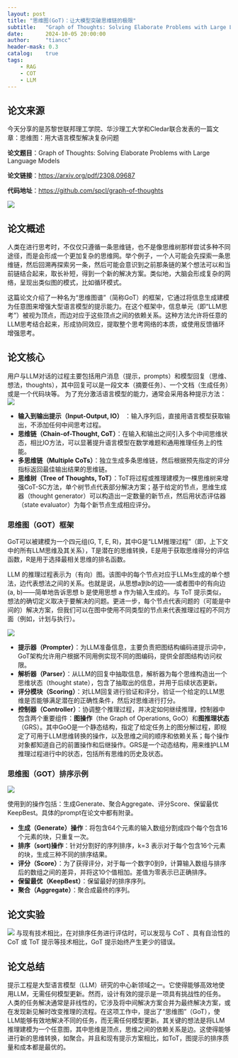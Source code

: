 ```yaml
---
layout: post
title: "思维图(GoT)：让大模型突破思维链的极限"
subtitle:   "Graph of Thoughts: Solving Elaborate Problems with Large Language Models"
date:       2024-10-05 20:00:00
author:     "tiancc"
header-mask: 0.3
catalog:    true
tags:
    - RAG
    - COT
    - LLM
---
```

## 论文来源
今天分享的是苏黎世联邦理工学院、华沙理工大学和Cledar联合发表的一篇文章：思维图：用大语言模型解决复杂问题

**论文题目**：Graph of Thoughts: Solving Elaborate Problems with Large Language Models

**论文链接**：https://arxiv.org/pdf/2308.09687

**代码地址**：https://github.com/spcl/graph-of-thoughts

![](/img/GOT/paper.png)

## 论文概述

人类在进行思考时，不仅仅只遵循一条思维链，也不是像思维树那样尝试多种不同途径，而是会形成一个更加复杂的思维网。举个例子，一个人可能会先探索一条思维链，然后回溯再探索另一条，然后可能会意识到之前那条链的某个想法可以和当前链结合起来，取长补短，得到一个新的解决方案。类似地，大脑会形成复杂的网络，呈现出类似图的模式，比如循环模式。

这篇论文介绍了一种名为“思维图谱”（简称GoT）的框架，它通过将信息生成建模为任意图来增强大型语言模型的提示能力。在这个框架中，信息单元（即“LLM思考”）被视为顶点，而边对应于这些顶点之间的依赖关系。这种方法允许将任意的LLM思考结合起来，形成协同效应，提取整个思考网络的本质，或使用反馈循环增强思考。

## 论文核心

用户与LLM对话的过程主要包括用户消息（提示，prompts）和模型回复（思维、想法，thoughts），其中回复可以是一段文本（摘要任务）、一个文档（生成任务）或是一个代码块等。
为了充分激活语言模型的能力，通常会采用各种提示方法：
![](/img/GOT/frame.png)

- **输入到输出提示（Input-Output, IO）** ：输入序列后，直接用语言模型获取输出，不添加任何中间思考过程。
- **思维链（Chain-of-Thought, CoT）**：在输入和输出之间引入多个中间思维状态，相比IO方法，可以显著提升语言模型在数学难题和通用推理任务上的性能。
- **多思维链（Multiple CoTs）**：独立生成多条思维链，然后根据预先指定的评分指标返回最佳输出结果的思维链。
- **思维树（Tree of Thoughts, ToT）**：ToT将过程或推理建模为一棵思维树来增强CoT-SC方法，单个树节点代表部分解决方案；基于给定的节点，思维生成器（thought generator）可以构造出一定数量的新节点，然后用状态评估器（state evaluator）为每个新节点生成相应评分。

### 思维图（GOT）框架
GoT可以被建模为一个四元组(G, T, E, R)，其中G是“LLM推理过程”（即，上下文中的所有LLM思维及其关系），T是潜在的思维转换，E是用于获取思维得分的评估函数，R是用于选择最相关思维的排名函数。

LLM 的推理过程表示为（有向）图。该图中的每个节点对应于LLMs生成的单个想法，边代表想法之间的关系。也就是说，从思想a到b的边——或者图中的有向边 (a, b)——简单地告诉思想 b 是使用思想 a 作为输入生成的。与 ToT 提示类似，想法的确切定义取决于要解决的问题。更进一步，每个节点代表问题的（可能是中间的）解决方案，但我们可以在图中使用不同类型的节点来代表推理过程的不同方面（例如，计划与执行）。


![](/img/GOT/frame2.png)

- **提示器（Prompter）**：为LLM准备信息，主要负责把图结构编码进提示词中，GoT架构允许用户根据不同用例实现不同的图编码，提供全部图结构访问权限。
- **解析器（Parser）**：从LLM的回复中抽取信息，解析器为每个思维构造出一个思维状态（thought state），包含了抽取出的信息，并用于后续状态更新。
- **评分模块（Scoring）**：对LLM回复进行验证和评分，验证一个给定的LLM思维是否能够满足潜在的正确性条件，然后对思维进行打分。
- **控制器（Controller）**：协调整个推理过程，并决定如何继续推理，控制器中包含两个重要组件：**图操作**（the Graph of Operations, GoO）和**图推理状态**（GRS）。其中GoO是一个静态结构，指定了给定任务上的图分解过程，即规定了可用于LLM思维转换的操作，以及思维之间的顺序和依赖关系；每个操作对象都知道自己的前置操作和后继操作。GRS是一个动态结构，用来维护LLM推理过程进行中的状态，包括所有思维的历史及状态。

### 思维图（GOT）排序示例


![](/img/GOT/rerank.png)

使用到的操作包括：生成Generate、聚合Aggregate、评分Score、保留最优KeepBest。具体的prompt在论文中都有附录。

- **生成（Generate）操作**：将包含64个元素的输入数组分割成四个每个包含16个元素的块，只重复一次。
- **排序（sort)操作**：针对分割好的序列排序，k=3 表示对于每个包含16个元素的块，生成三种不同的排序结果。
- **评分（Score）**：为了获得评分，对于每一个数字0到9，计算输入数组与排序后的数组之间的差异，并将这10个值相加。差值为零表示已正确排序。
- **保留最优（KeepBest）**：保留最好的排序序列。
- **聚合（Aggregate）**：聚合成最终的序列。

## 论文实验

![](/img/GOT/result.png)
与现有技术相比，在对排序任务进行评估时，可以发现与 CoT 、具有自洽性的 CoT 或 ToT 提示等技术相比，GoT 提示始终产生更少的错误。


## 论文总结
提示工程是大型语言模型（LLM）研究的中心新领域之一。它使得能够高效地使用LLM，无需任何模型更新。然而，设计有效的提示是一项具有挑战性的任务。人类的任务解决通常是非线性的，它涉及将中间解决方案合并为最终解决方案，或在发现新见解时改变推理的流程。在这项工作中，提出了“思维图”（GoT），使LLM能够有效地解决不同的任务，而无需任何模型更新。其关键的想法是将LLM推理建模为一个任意图，其中思维是顶点，思维之间的依赖关系是边。这使得能够进行新的思维转换，如聚合。并且和现有提示方案相比，如ToT，图提示的排序质量和成本都是最优的。
